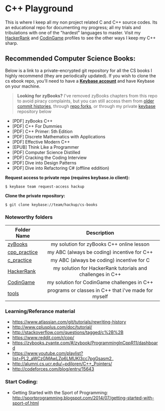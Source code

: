 <!-- https://github.com/adam-p/markdown-here/wiki/Markdown-Cheatsheet -->

C++ Playground
=================
This is where I keep all my non project related C and C++ source codes. Its an educational repo for documenting my progress; all my trials and tribulations with one of the "hardest" languages to master. Visit my [HackerRank](https://www.hackerrank.com/glennlopez?hr_r=1) and [CodinGame](https://www.codingame.com/profile/f521b07f225156a74ce6fbd85a614e696228981) profiles to see the other ways I keep my C++ sharp. 

Recommended Computer Science Books:
---
Below is a link to a private-encrypted git repository for all the CS books I highly recommend (they are periodically updated). If you wish to clone the cs ebook repo, you'll need to have a **[Keybase account](https://keybase.io)** and have Keybase on your machine. 

> **Looking for zyBooks?** I've removed zyBooks chapters from this repo to avoid piracy complaints, but you can still access them from [older commit histories](https://github.com/glennlopez/Cpp.Playground/tree/222c9c6a2cd0b78a1befc62a4a301f3a948d3469/zyBooks), through [repo forks](https://github.com/glennlopez/Cpp.Playground/network/members), or through my private [keybase](https://keybase.io) repository below

- [PDF] zyBooks C++ 
- [PDF] C++ For Dummies
- [PDF] C++ Primer: 5th Edition
- [PDF] Discrete Mathematics with Applications
- [PDF] Effective Modern C++
- [EPUB] Think Like a Programmer
- [PDF] Computer Science Distilled
- [PDF] Cracking the Coding Interview
- [PDF] Dive into Design Patterns
- [PDF] Dive into Refactoring C# (offline eddition)

**Request access to private repo (requires keybase.io client):**
```
$ keybase team request-access hackup
```

**Clone the private repository:**
```
$ git clone keybase://team/hackup/cs-books
```

### Noteworthy folders

| Folder Name        | Description           |
| ------------- |:--------------------:|
| [zyBooks](https://github.com/glennlopez/Cpp.Playground/tree/master/zyBooks)     | my solution for zyBooks C++ online lesson |
|  [cpp_practice](https://github.com/glennlopez/Cpp.Playground/tree/master/cpp_practice)    | my ABC (always be coding) incentive for C++ |
| [c_practice](https://github.com/glennlopez/Cpp.Playground/tree/master/c_practice)      | my ABC (always be coding) incentive for C |
| [HackerRank](https://github.com/glennlopez/Cpp.Playground/tree/master/HackerRank)     | my solution for HackerRank tutorials and challenges in C++ |
| [CodinGame](https://github.com/glennlopez/Cpp.Playground/tree/master/CodinGame)     | my solution for CodinGame challenges in C++ |
|  [tools](https://github.com/glennlopez/Cpp.Playground/tree/master/tools)      | programs or classes in C++ that i've made for myself |


### Learning/Referance material
* https://www.atlassian.com/git/tutorials/rewriting-history
* http://www.cplusplus.com/doc/tutorial/
* http://stackoverflow.com/questions/tagged/c%2B%2B
* https://www.reddit.com/r/cpp/
* https://zybooks.zyante.com/#/zybook/ProgrammingInCppR11/dashboard
* https://www.youtube.com/playlist?list=PL2_aWCzGMAwLZp6LMUKI3cc7pgGsasm2_
* http://alumni.cs.ucr.edu/~pdiloren/C++_Pointers/
* http://codeforces.com/blog/entry/15643

### Start Coding:
* Getting Started with the Sport of Programming:  http://sportprogramming.blogspot.com/2014/07/getting-started-with-sport-of.html

